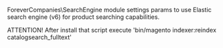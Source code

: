 ForeverCompanies\SearchEngine module settings params to use Elastic search engine (v6) for product searching capabilities.

ATTENTION! After install that script execute 'bin/magento indexer:reindex catalogsearch_fulltext'

